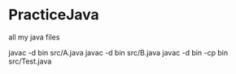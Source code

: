 # PracticeJava
all my java files

javac -d bin src/A.java
javac -d bin src/B.java
javac -d bin -cp bin src/Test.java

